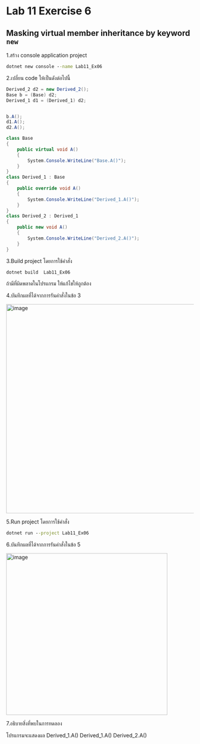 # Lab 11 Exercise 6

## Masking virtual member inheritance by keyword `new`

1.สร้าง console application project

```cmd
dotnet new console --name Lab11_Ex06
```

2.เปลี่ยน code ให้เป็นดังต่อไปนี้

```cs
Derived_2 d2 = new Derived_2();
Base b = (Base) d2;
Derived_1 d1 = (Derived_1) d2;


b.A();
d1.A();
d2.A();

class Base
{
    public virtual void A()
    {
        System.Console.WriteLine("Base.A()");
    }
}
class Derived_1 : Base
{
    public override void A()
    {
        System.Console.WriteLine("Derived_1.A()");
    }
}
class Derived_2 : Derived_1
{
    public new void A()
    {
        System.Console.WriteLine("Derived_2.A()");
    }
}
```

3.Build project โดยการใช้คำสั่ง

```cmd
dotnet build  Lab11_Ex06
```

ถ้ามีที่ผิดพลาดในโปรแกรม ให้แก้ไขให้ถูกต้อง

4.บันทึกผลที่ได้จากการรันคำสั่งในข้อ 3

<img width="560" alt="image" src="https://github.com/chatladawongkanyon/03376836-OOP-2566-Lab-11/assets/144195963/a98ebb50-0c73-481c-a714-6871e461cb12">

5.Run project โดยการใช้คำสั่ง

```cmd
dotnet run --project Lab11_Ex06
```

6.บันทึกผลที่ได้จากการรันคำสั่งในข้อ 5

<img width="433" alt="image" src="https://github.com/chatladawongkanyon/03376836-OOP-2566-Lab-11/assets/144195963/9341d383-feb8-496f-b5dc-58c9e623a495">

7.อธิบายสิ่งที่พบในการทดลอง

โปรแกรมจะแสดงผล
Derived_1.A()
Derived_1.A()
Derived_2.A()
